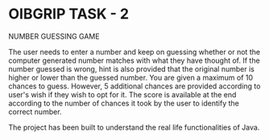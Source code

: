 # OIBGRIP TASK - 2
NUMBER GUESSING GAME

The user needs to enter a number and keep on guessing whether or not the computer generated number matches with what they have thought of.
If the number guessed is wrong, hint is also provided that the original number is higher or lower than the guessed number.
You are given a maximum of 10 chances to guess. However, 5 additional chances are provided according to user's wish if they wish to opt for it.
The score is available at the end according to the number of chances it took by the user to identify the correct number.

The project has been built to understand the real life functionalities of Java.
